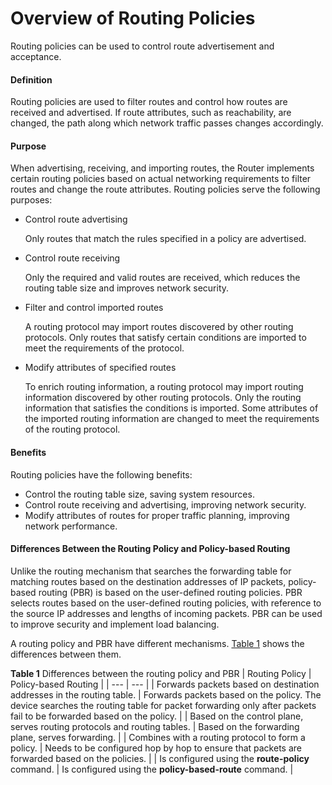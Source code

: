 Overview of Routing Policies
============================

Routing policies can be used to control route advertisement and acceptance.

#### Definition

Routing policies are used to filter routes and control how routes are received and advertised. If route attributes, such as reachability, are changed, the path along which network traffic passes changes accordingly.


#### Purpose

When advertising, receiving, and importing routes, the Router implements certain routing policies based on actual networking requirements to filter routes and change the route attributes. Routing policies serve the following purposes:

* Control route advertising
  
  Only routes that match the rules specified in a policy are advertised.
* Control route receiving
  
  Only the required and valid routes are received, which reduces the routing table size and improves network security.
* Filter and control imported routes
  
  A routing protocol may import routes discovered by other routing protocols. Only routes that satisfy certain conditions are imported to meet the requirements of the protocol.
* Modify attributes of specified routes
  
  To enrich routing information, a routing protocol may import routing information discovered by other routing protocols. Only the routing information that satisfies the conditions is imported. Some attributes of the imported routing information are changed to meet the requirements of the routing protocol.

#### Benefits

Routing policies have the following benefits:

* Control the routing table size, saving system resources.
* Control route receiving and advertising, improving network security.
* Modify attributes of routes for proper traffic planning, improving network performance.


#### Differences Between the Routing Policy and Policy-based Routing

Unlike the routing mechanism that searches the forwarding table for matching routes based on the destination addresses of IP packets, policy-based routing (PBR) is based on the user-defined routing policies. PBR selects routes based on the user-defined routing policies, with reference to the source IP addresses and lengths of incoming packets. PBR can be used to improve security and implement load balancing.

A routing policy and PBR have different mechanisms. [Table 1](#EN-US_CONCEPT_0172366529__en-us_concept_0172354517_tab_feature_000399236701) shows the differences between them.

**Table 1** Differences between the routing policy and PBR
| Routing Policy | Policy-based Routing |
| --- | --- |
| Forwards packets based on destination addresses in the routing table. | Forwards packets based on the policy. The device searches the routing table for packet forwarding only after packets fail to be forwarded based on the policy. |
| Based on the control plane, serves routing protocols and routing tables. | Based on the forwarding plane, serves forwarding. |
| Combines with a routing protocol to form a policy. | Needs to be configured hop by hop to ensure that packets are forwarded based on the policies. |
| Is configured using the **route-policy** command. | Is configured using the **policy-based-route** command. |